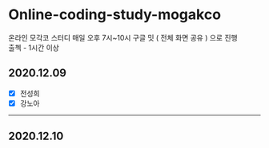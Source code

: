 # Online-coding-study-mogakco
온라인 모각코 스터디 매일 오후 7시~10시
구글 밋 ( 전체 화면 공유 ) 으로 진행  
출첵 - 1시간 이상
## 2020.12.09
- [X] 전성희 
- [X] 강노아  
----------
## 2020.12.10


